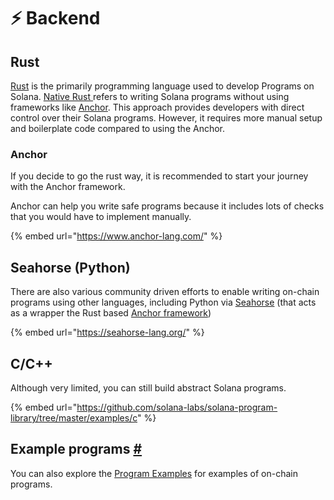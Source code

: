 # ⚡ Backend

## Rust&#x20;

[Rust](https://github.com/anza-xyz/agave/wiki/Learning-Rust) is the primarily programming language used to develop Programs on Solana. [Native Rust ](https://solana.com/docs/programs/rust)refers to writing Solana programs without using frameworks like [Anchor](https://www.alchemy.com/overviews/solana-anchor). This approach provides developers with direct control over their Solana programs. However, it requires more manual setup and boilerplate code compared to using the Anchor.

### Anchor <a href="#example-programs" id="example-programs"></a>

If you decide to go the rust way, it is recommended to start your journey with the Anchor framework.&#x20;

Anchor can help you write safe programs because it includes lots of checks that you would have to implement manually.

{% embed url="https://www.anchor-lang.com/" %}

## Seahorse (Python)

There are also various community driven efforts to enable writing on-chain programs using other languages, including Python via [Seahorse](https://seahorse.dev/) (that acts as a wrapper the Rust based [Anchor framework](backend.md#example-programs))

{% embed url="https://seahorse-lang.org/" %}

## C/C++ <a href="#example-programs" id="example-programs"></a>

Although very limited, you can still build abstract Solana programs.&#x20;

{% embed url="https://github.com/solana-labs/solana-program-library/tree/master/examples/c" %}



## Example programs [#](https://solana.com/docs/programs/overview#example-programs) <a href="#example-programs" id="example-programs"></a>

You can also explore the [Program Examples](https://solana.com/docs/programs/examples) for examples of on-chain programs.

